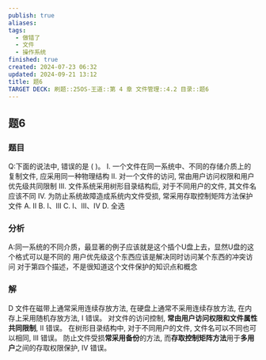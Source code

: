 ```yaml
---
publish: true
aliases: 
tags:
  - 做错了
  - 文件
  - 操作系统
finished: true
created: 2024-07-23 06:32
updated: 2024-09-21 13:12
title: 题6
TARGET DECK: 刷题::25OS-王道::第 4 章 文件管理::4.2 目录::题6
---
```

## 题6
### 题目
Q:下面的说法中, 错误的是 ( )。
I. 一个文件在同一系统中、不同的存储介质上的复制文件, 应采用同一种物理结构
II. 对一个文件的访问, 常由用户访问权限和用户优先级共同限制
III. 文件系统采用树形目录结构后, 对于不同用户的文件, 其文件名应该不同
IV. 为防止系统故障造成系统内文件受损, 常采用存取控制矩阵方法保护文件
A. II 
B. I、III 
C. I、III、IV 
D. 全选
### 分析
A:同一系统的不同介质，最显著的例子应该就是这个插个U盘上去，显然U盘的这个格式可以是不同的
用户优先级这个东西应该是解决同时访问某个东西的冲突访问
对于第四个描述，不是很知道这个文件保护的知识点和概念
### 解
D
文件在磁带上通常采用连续存放方法, 在硬盘上通常不采用连续存放方法, 在内存上采用随机存放方法, I 错误。
对文件的访问控制, **常由用户访问权限和文件属性共同限制**, II 错误。
在树形目录结构中, 对于不同用户的文件, 文件名可以不同也可以相同, III 错误。
防止文件受损**常采用备份**的方法, 而**存取控制矩阵方法**用于**多用户**之间的存取权限保护, IV 错误。
<!--ID: 1725343910507-->

